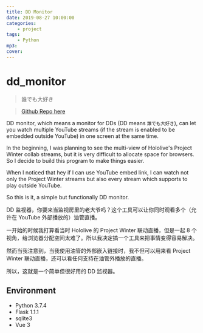```yaml
---
title: DD Monitor
date: 2019-08-27 10:00:00
categories:
    - project
tags:
    - Python
mp3:
cover:
---
```


# dd_monitor

> 誰でも大好き

> [Github Repo here](https://github.com/AyakuraYuki/dd_monitor)

DD monitor, which means a monitor for DDs (DD means `誰でも大好き`), can let you watch multiple YouTube streams (if the stream is enabled to be embedded outside YouTube) in one screen at the same time.

In the beginning, I was planning to see the multi-view of Hololive's Project Winter collab streams, but it is very difficult to allocate space for browsers. So I decide to build this program to make things easier.

When I noticed that hey if I can use YouTube embed link, I can watch not only the Project Winter streams but also every stream which supports to play outside YouTube.

So this is it, a simple but functionally DD monitor.

DD 监视器，你要来当监视房里的老大爷吗？这个工具可以让你同时观看多个（允许在 YouTube 外部播放的）油管直播。

一开始的时候我打算看当时 Hololive 的 Project Winter 联动直播，但是一起 8 个视角，给浏览器分配空间太难了。所以我决定搞一个工具来把事情变得容易解决。

然而当我注意到，当我使用油管的外部嵌入链接时，我不但可以用来看 Project Winter 联动直播，还可以看任何支持在油管外播放的直播。

所以，这就是一个简单但很好用的 DD 监视器。

## Environment

-   Python 3.7.4
-   Flask 1.1.1
-   sqlite3
-   Vue 3

